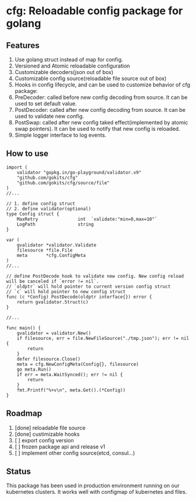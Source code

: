 # cfg: Reloadable config package for golang
## Features
1. Use golang struct instead of map for config.
1. Versioned and Atomic reloadable configuration
1. Customizable decoders(json out of box)
1. Customizable config source(reloadable file source out of box)
1. Hooks in config lifecycle, and can be used to customize behavior of cfg package:
  1. PreDecoder: called before new config decoding from source. It can be used to set default value.
  1. PostDecoder: called after new config decoding from source. It can be used to validate new config.
  1. PostSwap: called after new config taked effect(implemented by atomic swap pointers). It can be used to notify that new config is reloaded.
1. Simple logger interface to log events. 

## How to use
```golang
import (
    validator "gopkg.in/go-playground/validator.v9"
    "github.com/gokits/cfg"
    "github.com/gokits/cfg/source/file"
)
//...

// 1. define config struct
// 2. define validator(optional)
type Config struct {
    MaxRetry               int  `validate:"min=0,max=10"`
    LogPath                string
}

var (
    gvalidator *validator.Validate
    filesource *file.File
    meta       *cfg.ConfigMeta
)
//...

// define PostDecode hook to validate new config. New config reload will be canceled if `error != nil`.
// `oldptr` will hold pointer to current version config struct
// `c` will hold pointer to new config struct
func (c *Config) PostDecode(oldptr interface{}) error {
    return gvalidator.Struct(c)
}

//...

func main() { 
    gvalidator = validator.New()
    if filesource, err = file.NewFileSource("./tmp.json"); err != nil {
        return
    }
    defer filesource.Close()
    meta = cfg.NewConfigMeta(Config{}, filesource)
    go meta.Run()
    if err = meta.WaitSynced(); err != nil {
        return
    }
    fmt.Printf("%+v\n", meta.Get().(*Config))
}
```

## Roadmap
1. [done] reloadable file source
1. [done] custimizable hooks
1. [ ] export config version
1. [ ] frozen package api and release v1
1. [ ] implement other config source(etcd, consul...)

## Status
This package has been used in production environment running on our kubernetes clusters. It works well with configmap of kubernetes and files. 
